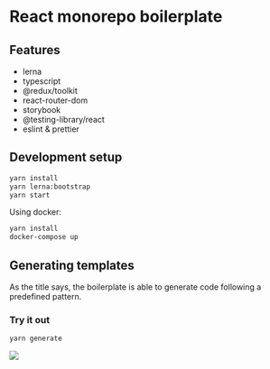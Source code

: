 # React monorepo boilerplate

## Features
- lerna
- typescript
- @redux/toolkit
- react-router-dom
- storybook
- @testing-library/react
- eslint & prettier

## Development setup


```sh
yarn install
yarn lerna:bootstrap
yarn start
```

Using docker:

```sh
yarn install
docker-compose up
```

## Generating templates
As the title says, the boilerplate is able to generate code following a predefined pattern.

### Try it out
```sh
yarn generate
```

![](https://imgur.com/lGZDRPQ.png)
